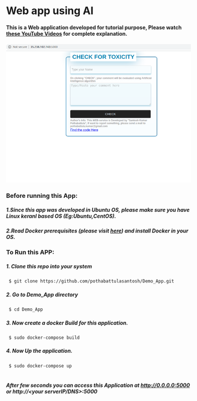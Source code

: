# Web app using AI
#### This is a Web application developed for tutorial purpose, Please watch [these YouTube Videos](https://www.youtube.com/channel/UCd5U7ojVEID9_cWoj-AXaRA) for complete explanation.

![alt tag](https://github.com/pothabattulasantosh/Demo_App/blob/master/Screenshot%20from%202020-07-22%2015:21:44.png?raw=true)

### Before running this App:

##### 1.Since this app was developed in Ubuntu OS, please make sure you have Linux keranl based OS (Eg:Ubuntu,CentOS).
##### 2.Read Docker prerequisites (please visit [here](https://docs.docker.com/engine/install/)) and install Docker in your OS.

### To Run this APP:

##### 1. Clone this repo into your system
```bash
 $ git clone https://github.com/pothabattulasantosh/Demo_App.git
 ```
##### 2. Go to Demo_App directory
```bash
 $ cd Demo_App
 ``` 
##### 3. Now create a docker Build for this application.

```bash
 $ sudo docker-compose build
 ``` 
##### 4. Now Up the application.

```bash
 $ sudo docker-compose up
 
``` 
##### After few seconds you can access this Application at http://0.0.0.0:5000 or http://<your serverIP/DNS>:5000
